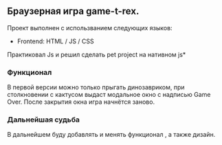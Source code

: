## Браузерная игра  game-t-rex.
 
Проект выполнен с использванием следующих языков:
- Frontend: HTML / JS / CSS 

Практиковал Js и решил сделать pet project на нативном js*

### Функционал
В первой версии можно только прыгать динозавриком, при столкновении с кактусом выдаст модальное окно с надписью Game Over. После закрытия окна игра начнётся заново.
### Дальнейшая судьба
В дальнейшем буду добавлять и менять функционал , а также дизайн.
